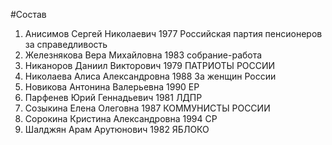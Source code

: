 #Состав
1. Анисимов Сергей Николаевич 1977 Российская партия пенсионеров за справедливость
2. Железнякова Вера Михайловна 1983 собрание-работа
3. Никаноров Даниил Викторович 1979 ПАТРИОТЫ РОССИИ
4. Николаева Алиса Александровна 1988 За женщин России
5. Новикова Антонина Валерьевна 1990 ЕР
6. Парфенев Юрий Геннадьевич 1981 ЛДПР
7. Созыкина Елена Олеговна 1987 КОММУНИСТЫ РОССИИ
8. Сорокина Кристина Александровна 1994 СР
9. Шалджян Арам Арутюнович 1982 ЯБЛОКО
